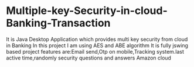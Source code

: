 # Multiple-key-Security-in-cloud-Banking-Transaction
It is Java Desktop Application which provides multi key security from cloud in Banking
In this project I am using AES and ABE algorithm
It is fully jswing based project
features are:Email send,Otp on mobile,Tracking system.last active time,randomly security questions and answers
Amazon cloud
